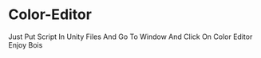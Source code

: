 # Color-Editor
Just Put Script In Unity Files
And Go To Window
And Click On Color Editor
Enjoy Bois
